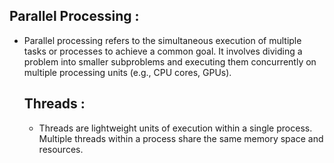 ## Parallel Processing :

- Parallel processing refers to the simultaneous execution of multiple tasks or processes to achieve a common goal.
  It involves dividing a problem into smaller subproblems and executing them concurrently on multiple processing units
  (e.g., CPU cores, GPUs).

  ## Threads :

  - Threads are lightweight units of execution within a single process. Multiple threads within a process share the same memory space and resources.
